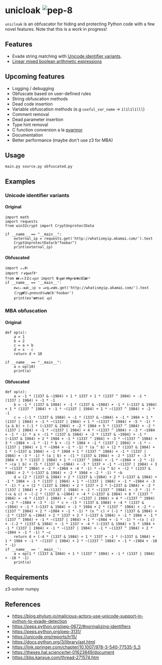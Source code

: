 # unicloak ![pep-8](https://github.com/xor-eax-eax-ret/unicloak/actions/workflows/pep8.yml/badge.svg)
`unicloak` is an obfuscator for hiding and protecting Python code with a few novel features. Note that this is a work in progress! 

## Features
- Evade string matching with [Unicode identifier variants](https://blog.phylum.io/malicious-actors-use-unicode-support-in-python-to-evade-detection). 
- [Linear mixed boolean arithmetic expressions](https://link.springer.com/chapter/10.1007/978-3-540-77535-5_5)

## Upcoming features 
- Logging / debugging 
- Obfuscate based on user-defined rules 
- String obfuscation methods 
- Dead code insertion
- Variable obfuscation methods (e.g `useful_var_name` -> `1l1l1l1lll`)
- Comment removal 
- Dead parameter insertion
- Type hint removal 
- C function conversion a la [pyarmor](https://github.com/dashingsoft/pyarmor)
- Documentation
- Better performance (maybe don't use z3 for MBA)

## Usage
```main.py source.py obfuscated.py```

## Examples
### Unicode identifier variants
#### Original
```
import math
import requests
from win32crypt import CryptUnprotectData

if __name__ == "__main__":
    external_ip = requests.get('http://whatismyip.akamai.com/').text
    CryptUnprotectData(b"foobar")
    print(external_ip)
```
#### Obfuscated 
```
import ₘₐ𝖙𝗁
import ｒ𝖊𝚚𝒖𝚎ſ𝘁ˢ
from 𝙬ᵢ𝔫３𝟐ｃ𝓻𝗒𝔭𝑡 import 𝕮𝓇𝘆𝖕𝔱𝒰𝗻𝒑𝑟𝗼𝓉𝗲ⅽ𝖙Ⅾ𝙖𝑡ᵃ
if __name__ == '__main__':
    𝘦𝔁𝑡ₑᵣ𝖓𝚊𝖑＿𝗂ｐ = 𝓇ℯ𝚚ᵤℯ𝐬𝘁s.get('http://whatismyip.akamai.com/').text
    Ｃ𝗋y𝒑𝒕𝕌ₙ𝘱𝘳𝑜𝔱ⅇ𝖼𝙩𝒟𝒶𝙩𝙖(b'foobar')
    print(𝖾𝚡ᵗ𝐞𝗿𝚗aℓ︴𝓲𝘱)
```
### MBA obfuscation
#### Original 
```
def op(x):
    a = 1
    b = 2
    c = a + b
    d = x - c 
    return d + 10

if __name__ == "__main__":
    a = op(10)
    print(a)
```
#### Obfuscated 
```
def op(x):
    a = -1 * (1337 & ~1984) + 1 * 1337 + 1 * (1337 ^ 1984) + -1 * (1337 | 1984) + -1 * -1
    b = -1 * (1337 & 1984) + -1 * (1337 & ~1984) + -1 * (~1337 & 1984) + 1 * (1337 ^ 1984) + -1 * ~(1337 | 1984) + 1 * ~(1337 ^ 1984) + -2 * -1
    c = -(-1 * (1337 & 1984) + -1 * (1337 & ~1984) + -1 * 1984 + 1 * (1337 | 1984) + -1 * ~(1337 | 1984) + 1 * ~(1337 ^ 1984) + -5 * -1) * (a & b) + (-1 * (~1337 & 1984) + -2 * 1984 + 5 * (1337 ^ 1984) + -2 * (1337 | 1984) + -1 * ~(1337 | 1984) + 4 * ~(1337 ^ 1984) + -3 * ~1984 + -1 * -1) * a + -(1 * (1337 & 1984) + -2 * (1337 & ~1984) + -1 * (~1337 & 1984) + 2 * 1984 + -1 * (1337 ^ 1984) + -3 * ~(1337 ^ 1984) + 3 * ~1984 + -1 * -1) * b + -(1 * 1984 + -1 * (1337 | 1984) + -1 * ~(1337 | 1984) + 1 * ~1984 + -1 * -1) * (a ^ b) + (2 * (1337 & 1984) + 1 * (~1337 & 1984) + -1 * 1984 + 1 * (1337 ^ 1984) + -1 * (1337 | 1984) + -3 * -1) * (a | b) + -(1 * (1337 & 1984) + -2 * 1337 + -3 * 1984 + 3 * (1337 | 1984) + 1 * ~(1337 ^ 1984) + -1 * ~1984 + -2 * -1) * ~(a | b) + (5 * (1337 & ~1984) + -3 * 1337 + -1 * ~(1337 | 1984) + 3 * ~(1337 ^ 1984) + -2 * ~1984 + -4 * -1) * ~(a ^ b) + -(2 * (1337 & 1984) + 2 * (~1337 & 1984) + -2 * 1984 + -2 * -1) * ~b
    d = (2 * (1337 & 1984) + 2 * (1337 & ~1984) + 2 * (~1337 & 1984) + -1 * 1984 + -1 * (1337 | 1984) + 1 * ~(1337 | 1984) + -1 * ~1984 + -3 * -1) * x + (2 * (1337 & 1984) + 2 * 1337 + 2 * (~1337 & 1984) + -2 * (1337 | 1984) + 2 * ~(1337 | 1984) + -2 * ~(1337 ^ 1984) + -3 * -1) * (~x & c) + -(-2 * (1337 & ~1984) + -4 * (~1337 & 1984) + 8 * (1337 ^ 1984) + -4 * (1337 | 1984) + -2 * ~(1337 | 1984) + 4 * ~(1337 ^ 1984) + -2 * ~1984 + -3 * -1) * c + -(3 * (1337 & 1984) + -4 * (1337 & ~1984) + -1 * (~1337 & 1984) + -1 * 1984 + 2 * (1337 ^ 1984) + -2 * ~(1337 ^ 1984) + 2 * ~1984 + -1 * -1) * (x ^ c) + (-1 * (1337 & 1984) + -2 * (1337 & ~1984) + 2 * 1337 + 2 * (~1337 & 1984) + -1 * 1984 + -1 * (1337 ^ 1984) + -1 * ~(1337 | 1984) + 1 * ~1984 + -1 * -1) * ~(x | c) + -(-2 * (1337 & 1984) + -1 * 1337 + -4 * (~1337 & 1984) + 5 * 1984 + -1 * (1337 | 1984) + -1 * ~(1337 | 1984) + -1 * ~(1337 ^ 1984) + 2 * ~1984 + -1 * -1) * ~c
    return d + (-4 * (1337 & 1984) + 1 * 1337 + -1 * (~1337 & 1984) + 1 * 1984 + -1 * ~(1337 | 1984) + 2 * ~(1337 ^ 1984) + -1 * ~1984 + -10 * -1)
if __name__ == '__main__':
    a = op(1 * (1337 & 1984) + 1 * (1337 ^ 1984) + -1 * (1337 | 1984) + -10 * -1)
    print(a)
```
## Requirements 
z3-solver
numpy

## References
- https://blog.phylum.io/malicious-actors-use-unicode-support-in-python-to-evade-detection
- https://peps.python.org/pep-0672/#normalizing-identifiers
- https://peps.python.org/pep-3131/
- https://unicode.org/reports/tr15/
- https://docs.python.org/3/library/ast.html
- https://link.springer.com/chapter/10.1007/978-3-540-77535-5_5
- https://theses.hal.science/tel-01623849/document
- https://bbs.kanxue.com/thread-271574.htm